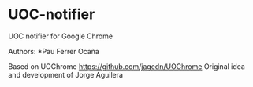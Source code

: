 UOC-notifier
============

UOC notifier for Google Chrome

Authors:
 *Pau Ferrer Ocaña

Based on UOChrome https://github.com/jagedn/UOChrome
Original idea and development of Jorge Aguilera
